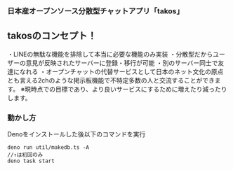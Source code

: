 ### 日本産オープンソース分散型チャットアプリ「takos」
## takosのコンセプト！
・LINEの無駄な機能を排除して本当に必要な機能のみ実装
・分散型だからユーザーの意見が反映されたサーバーに登録・移行が可能
・別のサーバー同士で友達になれる
・オープンチャットの代替サービスとして日本のネット文化の原点とも言える2chのような掲示板機能で不特定多数の人と交流することができます。
※現時点での目標であり、より良いサービスにするために増えたり減ったりします。

### 動かし方

Denoをインストールした後以下のコマンドを実行
```
deno run util/makedb.ts -A
//↑は初回のみ
deno task start
```

